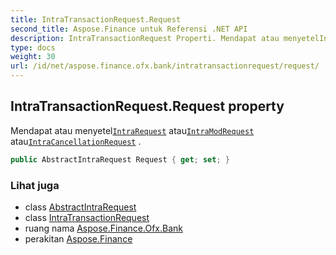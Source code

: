 ```yaml
---
title: IntraTransactionRequest.Request
second_title: Aspose.Finance untuk Referensi .NET API
description: IntraTransactionRequest Properti. Mendapat atau menyetelIntraRequest atauIntraModRequest atauIntraCancellationRequest .
type: docs
weight: 30
url: /id/net/aspose.finance.ofx.bank/intratransactionrequest/request/
---
```

## IntraTransactionRequest.Request property

Mendapat atau menyetel[`IntraRequest`](../../intrarequest/) atau[`IntraModRequest`](../../intramodrequest/) atau[`IntraCancellationRequest`](../../intracancellationrequest/) .

```csharp
public AbstractIntraRequest Request { get; set; }
```

### Lihat juga

* class [AbstractIntraRequest](../../abstractintrarequest/)
* class [IntraTransactionRequest](../)
* ruang nama [Aspose.Finance.Ofx.Bank](../../intratransactionrequest/)
* perakitan [Aspose.Finance](../../../)


